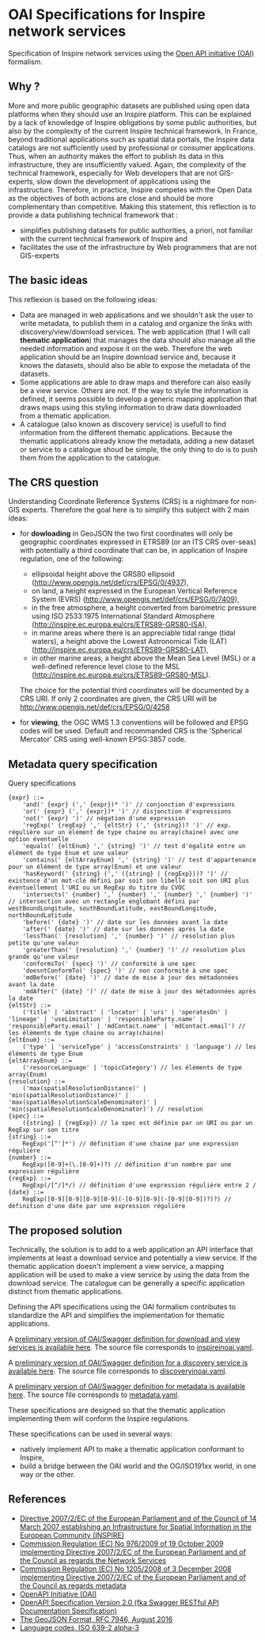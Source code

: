 # OAI Specifications for Inspire network services

Specification of Inspire network services using the [Open API initiative (OAI)](https://www.openapis.org/) formalism.

## Why ?

More and more public geographic datasets are published using open data platforms when they should use an Inspire platform.
This can be explained by a lack of knowledge of Inspire obligations by some public authorities, but also by the complexity of the current Inspire technical framework.
In France, beyond traditional applications such as spatial data portals, the Inspire data catalogs are not sufficiently used by professional or consumer applications.
Thus, when an authority makes the effort to publish its data in this infrastructure, they are insufficiently valued. Again, the complexity of the technical framework, especially for Web developers that are not GIS-experts, slow down the development of applications using the infrastructure.
Therefore, in practice, Inspire competes with the Open Data as the objectives of both actions are close and should be more complementary than competitive.
  Making this statement, this reflection is to provide a data publishing technical framework that :
  * simplifies publishing datasets for public authorities, a priori, not familiar with the current technical framework of Inspire and
  * facilitates the use of the infrastructure by Web programmers that are not GIS-experts

## The basic ideas

This reflexion is based on the following ideas:
  * Data are managed in web applications and we shouldn't ask the user to write metadata, to publish them in a catalog
    and organize the links with discovery/view/download services.
    The web application (that I will call **thematic application**) that manages the data should also manage all the
    needed information and expose it on the web.
    Therefore the web application should be an Inspire download service
    and, because it knows the datasets, should also be able to expose the metadata of the datasets.
  * Some applications are able to draw maps and therefore can also easily be a view service.
    Others are not. If the way to style the information is defined, it seems possible to develop a generic mapping
    application that draws maps using this styling information to draw data downloaded from a thematic application.
  * A catalogue (also known as discovery service) is usefull to find information from the different thematic
    applications.
    Because the thematic applications already know the metadata, adding a new dataset or service to a catalogue shoud be
    simple, the only thing to do is to push them from the application to the catalogue.

## The CRS question

Understanding Coordinate Reference Systems (CRS) is a nightmare for non-GIS experts.
Therefore the goal here is to simplify this subject with 2 main ideas:
  * for **dowloading** in GeoJSON the two first coordinates will only be geographic coordinates expressed in ETRS89
    (or an ITS CRS over-seas)
    with potentially a third coordinate that can be, in application of Inspire regulation, one of the following:
      * ellipsoidal height above the GRS80 ellipsoid (http://www.opengis.net/def/crs/EPSG/0/4937),
      * on land, a height expressed in the European Vertical Reference System (EVRS)
       (http://www.opengis.net/def/crs/EPSG/0/7409),
      * in the free atmosphere, a height converted from barometric pressure using ISO 2533:1975 International Standard
        Atmosphere (http://inspire.ec.europa.eu/crs/ETRS89-GRS80-ISA),
      * in marine areas where there is an appreciable tidal range (tidal waters), a height above the Lowest Astronomical
        Tide (LAT) (http://inspire.ec.europa.eu/crs/ETRS89-GRS80-LAT),
      * in other marine areas, a height above the Mean Sea Level (MSL) or a well-defined reference level close to the
        MSL (http://inspire.ec.europa.eu/crs/ETRS89-GRS80-MSL).
        
      The choice for the potential third coordinates will be documented by a CRS URI.
      If only 2 coordinates are given, the CRS URI will be http://www.opengis.net/def/crs/EPSG/0/4258
      
  * for **viewing**, the OGC WMS 1.3 conventions will be followed and EPSG codes will be used.
    Default and recommanded CRS is the 'Spherical Mercator' CRS using well-known EPSG:3857 code.

## Metadata query specification
Query specifications

    {expr} ::=
        'and(' {expr} (',' {expr})* ')' // conjonction d'expressions
        'or(' {expr} (',' {expr})* ')' // disjonction d'expressions
        'not(' {expr} ')' // négation d'une expression
        'regExp(' {regExp} ',' {eltStr} (',' {string})? ')' // exp. régulière sur un élément de type chaine ou array(chaine) avec une option éventuelle
        'equals(' {eltEnum} ',' {string} ')' // test d'égalité entre un élément de type Enum et une valeur
        'contains(' {eltArrayEnum} ',' {string} ')' // test d'appartenance pour un élément de type array(Enum) et une valeur
        'hasKeyword(' {string} (',' ({string} | {regExp}))? ')' // existence d'un mot-clé défini par soit son libellé soit son URI plus éventuellement l'URI ou un RegExp du titre du CVOC
        'intersects(' {number} ',' {number} ',' {number} ',' {number} ')' // intersection avec un rectangle englobant défini par westBoundLongitude, southBoundLatitude, eastBoundLongitude, northBoundLatitude
        'before(' {date} ')' // date sur les données avant la date
        'after(' {date} ')' // date sur les données après la date
        'lessThan(' {resolution} ',' {number} ')' // resolution plus petite qu'une valeur
        'greaterThan(' {resolution} ',' {number} ')' // resolution plus grande qu'une valeur
        'conformsTo(' {spec} ')' // conformité à une spec
        'doesntConformTo(' {spec} ')' // non conformité à une spec
        'mdBefore(' {date} ')' // date de mise à jour des métadonnées avant la date
        'mdAfter(' {date} ')' // date de mise à jour des métadonnées après la date 
    {eltStr} ::=
        ('title' | 'abstract' | 'locator' | 'uri' | 'operatesOn' | 'lineage' | 'useLimitation' | 'responsibleParty.name' | 'responsibleParty.email' | 'mdContact.name' | 'mdContact.email') // les éléments de type chaine ou array(chaine) 
    {eltEnum} ::=
        ('type' | 'serviceType' | 'accessConstraints' | 'language') // les éléments de type Enum 
    {eltArrayEnum} ::=
        ('resourceLanguage' | 'topicCategory') // les éléments de type array(Enum) 
    {resolution} ::=
        ('max(spatialResolutionDistance)' | 'min(spatialResolutionDistance)' | 'max(spatialResolutionScaleDenominator)' | 'min(spatialResolutionScaleDenominator)') // resolution 
    {spec} ::=
        ({string} | {regExp}) // la spec est définie par un URI ou par un RegExp sur son titre 
    {string} ::=
        RegExp('[^']*') // définition d'une chaine par une expression régulière 
    {number} ::=
        RegExp([0-9]+(\.[0-9]+)?) // définition d'un nombre par une expression régulière 
    {regExp} ::=
        RegExp(/[^/]*/) // définition d'une expression régulière entre 2 / 
    {date} ::=
        RegExp([0-9][0-9][0-9][0-9](-[0-9][0-9](-[0-9][0-9])?)?) // définition d'une date par une expression régulière 

## The proposed solution

Technically, the solution is to add to a web application an API interface that implements at least a download service
and potentially a view service.
If the thematic application doesn't implement a view service, a mapping application will be used to make a view service
by using the data from the download service.
The catalogue can be generally a specific application distinct from thematic applications.

Defining the API specifications using the OAI formalism contributes to standardize the API
and simplifies the implementation for thematic applications.

A [preliminary version of OAI/Swagger definition for download and view services is available here](https://app.swaggerhub.com/apis/benoitdavidfr/inspireinoai).
The source file corresponds to
[inspireinoai.yaml](https://raw.githubusercontent.com/benoitdavidfr/inspireinoai/master/inspireinoai.yaml).

A [preliminary version of OAI/Swagger definition for a discovery service is available here](https://app.swaggerhub.com/apis/benoitdavidfr/discoveryinoai).
The source file corresponds to
[discoveryinoai.yaml](https://raw.githubusercontent.com/benoitdavidfr/inspireinoai/master/discoveryinoai.yaml).

A [preliminary version of OAI/Swagger definition for metadata is available here](https://app.swaggerhub.com/apis/benoitdavidfr/metadatainoai).
The source file corresponds to
[metadata.yaml](https://raw.githubusercontent.com/benoitdavidfr/inspireinoai/master/metadata.yaml).

These specifications are designed so that the thematic application implementing them will conform
the Inspire regulations.

These specifications can be used in several ways:
  * natively implement API to make a thematic application conformant to Inspire,
  * build a bridge between the OAI world and the OG/ISO191xx world, in one way or the other.

## References

* [Directive 2007/2/EC of the European Parliament and of the Council of 14 March 2007 establishing an Infrastructure
  for Spatial Information in the European Community (INSPIRE)](http://data.europa.eu/eli/dir/2007/2/oj)
* [Commission Regulation (EC) No 976/2009 of 19 October 2009 implementing Directive 2007/2/EC of the European
  Parliament and of the Council as regards the Network Services ](http://data.europa.eu/eli/reg/2009/976/2014-12-31)
* [Commission Regulation (EC) No 1205/2008 of 3 December 2008 implementing Directive 2007/2/EC of the European
  Parliament and of the Council as regards metadata](http://data.europa.eu/eli/reg/2008/1205/oj)
* [OpenAPI Initiative (OAI)](https://www.openapis.org/)
* [OpenAPI Specification Version 2.0 (fka Swagger RESTful API Documentation 
  Specification)](https://github.com/OAI/OpenAPI-Specification/blob/master/versions/2.0.md)
* [The GeoJSON Format, RFC 7946, August 2016](https://tools.ietf.org/html/rfc7946)
* [Language codes, ISO 639-2 alpha-3](https://fr.wikipedia.org/wiki/Liste_des_codes_ISO_639-2)
  